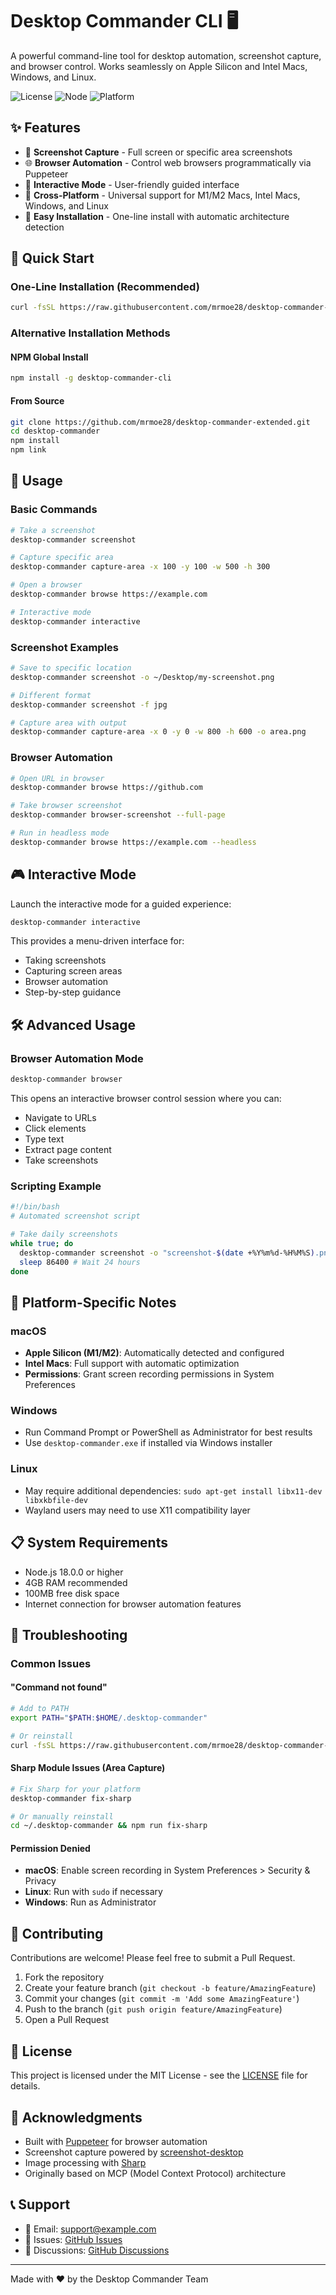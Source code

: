 # Desktop Commander CLI 🖥️

A powerful command-line tool for desktop automation, screenshot capture, and browser control. Works seamlessly on Apple Silicon and Intel Macs, Windows, and Linux.

![License](https://img.shields.io/badge/license-MIT-blue.svg)
![Node](https://img.shields.io/badge/node-%3E%3D18.0.0-brightgreen.svg)
![Platform](https://img.shields.io/badge/platform-macOS%20%7C%20Linux%20%7C%20Windows-lightgrey.svg)

## ✨ Features

- 📸 **Screenshot Capture** - Full screen or specific area screenshots
- 🌐 **Browser Automation** - Control web browsers programmatically via Puppeteer
- 🎯 **Interactive Mode** - User-friendly guided interface
- 🚀 **Cross-Platform** - Universal support for M1/M2 Macs, Intel Macs, Windows, and Linux
- 🔧 **Easy Installation** - One-line install with automatic architecture detection

## 🚀 Quick Start

### One-Line Installation (Recommended)

```bash
curl -fsSL https://raw.githubusercontent.com/mrmoe28/desktop-commander-extended/main/install.sh | bash
```

### Alternative Installation Methods

#### NPM Global Install
```bash
npm install -g desktop-commander-cli
```

#### From Source
```bash
git clone https://github.com/mrmoe28/desktop-commander-extended.git
cd desktop-commander
npm install
npm link
```

## 📖 Usage

### Basic Commands

```bash
# Take a screenshot
desktop-commander screenshot

# Capture specific area
desktop-commander capture-area -x 100 -y 100 -w 500 -h 300

# Open a browser
desktop-commander browse https://example.com

# Interactive mode
desktop-commander interactive
```

### Screenshot Examples

```bash
# Save to specific location
desktop-commander screenshot -o ~/Desktop/my-screenshot.png

# Different format
desktop-commander screenshot -f jpg

# Capture area with output
desktop-commander capture-area -x 0 -y 0 -w 800 -h 600 -o area.png
```

### Browser Automation

```bash
# Open URL in browser
desktop-commander browse https://github.com

# Take browser screenshot
desktop-commander browser-screenshot --full-page

# Run in headless mode
desktop-commander browse https://example.com --headless
```

## 🎮 Interactive Mode

Launch the interactive mode for a guided experience:

```bash
desktop-commander interactive
```

This provides a menu-driven interface for:
- Taking screenshots
- Capturing screen areas
- Browser automation
- Step-by-step guidance

## 🛠️ Advanced Usage

### Browser Automation Mode

```bash
desktop-commander browser
```

This opens an interactive browser control session where you can:
- Navigate to URLs
- Click elements
- Type text
- Extract page content
- Take screenshots

### Scripting Example

```bash
#!/bin/bash
# Automated screenshot script

# Take daily screenshots
while true; do
  desktop-commander screenshot -o "screenshot-$(date +%Y%m%d-%H%M%S).png"
  sleep 86400 # Wait 24 hours
done
```

## 🔧 Platform-Specific Notes

### macOS
- **Apple Silicon (M1/M2)**: Automatically detected and configured
- **Intel Macs**: Full support with automatic optimization
- **Permissions**: Grant screen recording permissions in System Preferences

### Windows
- Run Command Prompt or PowerShell as Administrator for best results
- Use `desktop-commander.exe` if installed via Windows installer

### Linux
- May require additional dependencies: `sudo apt-get install libx11-dev libxkbfile-dev`
- Wayland users may need to use X11 compatibility layer

## 📋 System Requirements

- Node.js 18.0.0 or higher
- 4GB RAM recommended
- 100MB free disk space
- Internet connection for browser automation features

## 🐛 Troubleshooting

### Common Issues

#### "Command not found"
```bash
# Add to PATH
export PATH="$PATH:$HOME/.desktop-commander"

# Or reinstall
curl -fsSL https://raw.githubusercontent.com/mrmoe28/desktop-commander-extended/main/install.sh | bash
```

#### Sharp Module Issues (Area Capture)
```bash
# Fix Sharp for your platform
desktop-commander fix-sharp

# Or manually reinstall
cd ~/.desktop-commander && npm run fix-sharp
```

#### Permission Denied
- **macOS**: Enable screen recording in System Preferences > Security & Privacy
- **Linux**: Run with `sudo` if necessary
- **Windows**: Run as Administrator

## 🤝 Contributing

Contributions are welcome! Please feel free to submit a Pull Request.

1. Fork the repository
2. Create your feature branch (`git checkout -b feature/AmazingFeature`)
3. Commit your changes (`git commit -m 'Add some AmazingFeature'`)
4. Push to the branch (`git push origin feature/AmazingFeature`)
5. Open a Pull Request

## 📝 License

This project is licensed under the MIT License - see the [LICENSE](LICENSE) file for details.

## 🙏 Acknowledgments

- Built with [Puppeteer](https://pptr.dev/) for browser automation
- Screenshot capture powered by [screenshot-desktop](https://www.npmjs.com/package/screenshot-desktop)
- Image processing with [Sharp](https://sharp.pixelplumbing.com/)
- Originally based on MCP (Model Context Protocol) architecture

## 📞 Support

- 📧 Email: support@example.com
- 🐛 Issues: [GitHub Issues](https://github.com/mrmoe28/desktop-commander-extended/issues)
- 💬 Discussions: [GitHub Discussions](https://github.com/mrmoe28/desktop-commander-extended/discussions)

---

Made with ❤️ by the Desktop Commander Team